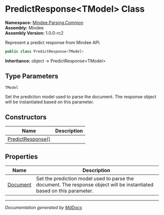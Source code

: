 ﻿<!--  
  <auto-generated>   
    The contents of this file were generated by a tool.  
    Changes to this file may be list if the file is regenerated  
  </auto-generated>   
-->

# PredictResponse\<TModel\> Class

**Namespace:** [Mindee.Parsing.Common](../index.md)  
**Assembly:** Mindee  
**Assembly Version:** 1.0.0\-rc2

Represent a predict response from Mindee API.

```csharp
public class PredictResponse<TModel>
```

**Inheritance:** object → PredictResponse\<TModel\>

## Type Parameters

`TModel`

Set the prediction model used to parse the document.             The response object will be instantiated based on this parameter.

## Constructors

| Name                                       | Description |
| ------------------------------------------ | ----------- |
| [PredictResponse()](constructors/index.md) |             |

## Properties

| Name                               | Description                                                                                                            |
| ---------------------------------- | ---------------------------------------------------------------------------------------------------------------------- |
| [Document](properties/Document.md) | Set the prediction model used to parse the document. The response object will be instantiated based on this parameter. |

___

*Documentation generated by [MdDocs](https://github.com/ap0llo/mddocs)*
